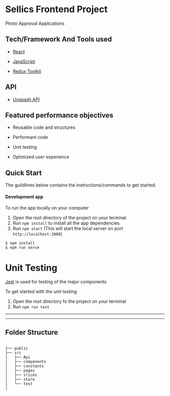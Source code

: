 # Sellics Frontend Project

Photo Approval Applications

## Tech/Framework And Tools used

- [React](https://reactjs.org/)

- [JavaScript](https://www.javascript.com/)

- [Redux Toolkit](https://redux-toolkit.js.org/)

## API

- [Unspash API](https://unsplash.com/documentation#get-a-random-photo)

## Featured performance objectives

- Reusable code and structures

- Performant code

- Unit testing

- Optimized user experience

## Quick Start

The guildlines below contains the instructions/commands to get started.

#### Development app

To run the app locally on your computer

1. Open the root directory of the project on your terminal
2. Run `npm install` to install all the app dependencies
3. Run `npm start` (This will start the local server on port `http://localhost:3000`)

```
$ npm install
$ npm run serve
```

# Unit Testing

[Jest](https://jestjs.io/) is used for testing of the major components

To get started with the unit testing

1. Open the root directory fo the project on your terminal
2. Run `npm run test`

---

---

## Folder Structure

```

├── public
├── src
│   ├── Api
│   ├── components
│   ├── constants
│   ├── pages
│   ├── slices
│   ├── store
│   └── test
│

```
